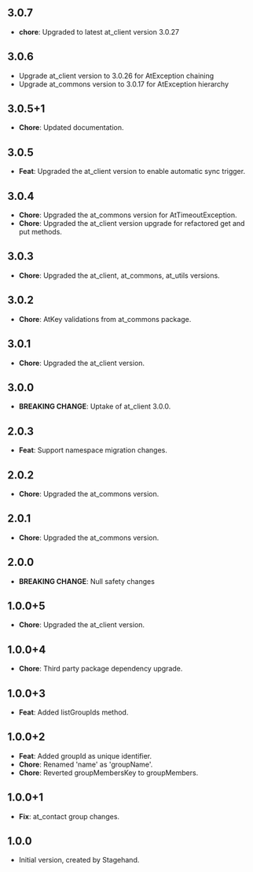 ## 3.0.7
- **chore**: Upgraded to latest at_client version 3.0.27
## 3.0.6
- Upgrade at_client version to 3.0.26 for AtException chaining
- Upgrade at_commons version to 3.0.17 for AtException hierarchy
## 3.0.5+1

- **Chore**: Updated documentation.

## 3.0.5
- **Feat**: Upgraded the at_client version to enable automatic sync trigger.

## 3.0.4
- **Chore**: Upgraded the at_commons version for AtTimeoutException.
- **Chore**: Upgraded the at_client version upgrade for refactored get and put methods.

## 3.0.3
- **Chore**: Upgraded the at_client, at_commons, at_utils versions.

## 3.0.2
- **Chore**: AtKey validations from at_commons package.

## 3.0.1
- **Chore**: Upgraded the at_client version.

## 3.0.0
- **BREAKING CHANGE**: Uptake of at_client 3.0.0.

## 2.0.3
- **Feat**: Support namespace migration changes.

## 2.0.2
- **Chore**: Upgraded the at_commons version.

## 2.0.1
- **Chore**: Upgraded the at_commons version.

## 2.0.0
- **BREAKING CHANGE**: Null safety changes

## 1.0.0+5
- **Chore**: Upgraded the at_client version.

## 1.0.0+4
- **Chore**: Third party package dependency upgrade.

## 1.0.0+3
- **Feat**: Added listGroupIds method.

## 1.0.0+2
- **Feat**: Added groupId as unique identifier.
- **Chore**: Renamed 'name' as 'groupName'.
- **Chore**: Reverted groupMembersKey to groupMembers.

## 1.0.0+1
- **Fix**: at_contact group changes.

## 1.0.0
- Initial version, created by Stagehand.

